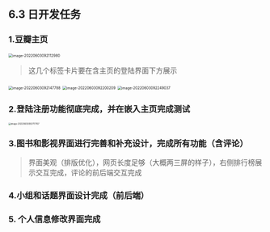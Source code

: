 ## 6.3 日开发任务

### 1.豆瓣主页



<img src="/Users/fancy/Library/Application Support/typora-user-images/image-20220603092112980.png" alt="image-20220603092112980" style="zoom:50%;" />

>  这几个标签卡片要在含主页的登陆界面下方展示

<img src="/Users/fancy/Library/Application Support/typora-user-images/image-20220603092147788.png" alt="image-20220603092147788" style="zoom:50%;" />



<img src="/Users/fancy/Library/Application Support/typora-user-images/image-20220603092200209.png" alt="image-20220603092200209" style="zoom:50%;" />

<img src="/Users/fancy/Library/Application Support/typora-user-images/image-20220603092249037.png" alt="image-20220603092249037" style="zoom:50%;" />

### 2.登陆注册功能彻底完成，并在嵌入主页完成测试

<img src="/Users/fancy/Library/Application Support/typora-user-images/image-20220603092717767.png" alt="image-20220603092717767" style="zoom:30%;" />

### 3.图书和影视界面进行完善和补充设计，完成所有功能（含评论）

> 界面美观（排版优化），网页长度足够（大概两三屏的样子），右侧排行榜展示交互完成，评论的前后端交互完成

### 4.小组和话题界面设计完成（前后端）

### 5. 个人信息修改界面完成

